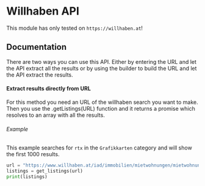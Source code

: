 # Willhaben API
This module has only tested on `https://willhaben.at`!

## Documentation
There are two ways you can use this API.
Either by entering the URL and let the API extract all the results or by using the builder to build the URL and let the API extract the results.


#### Extract results directly from URL
For this method you need an URL of the willhaben search you want to make. Then you use the .getListings(URL) function and it returns a promise which resolves to an array with all the results.

###### Example
This example searches for `rtx` in the `Grafikkarten` category and will show the first 1000 results.
```python
url = "https://www.willhaben.at/iad/immobilien/mietwohnungen/mietwohnung-angebote?sort=1&rows=30"
listings = get_listings(url)
print(listings)
```